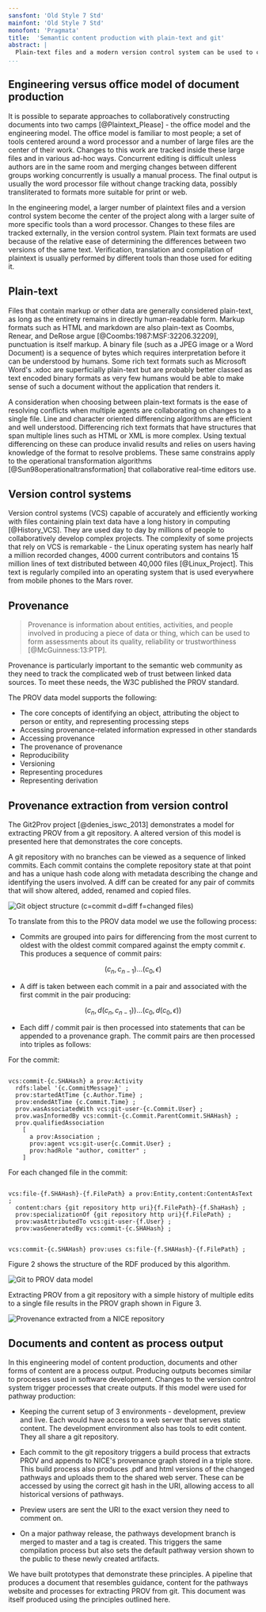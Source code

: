```yaml
---
sansfont: 'Old Style 7 Std'
mainfont: 'Old Style 7 Std'
monofont: 'Pragmata'
title:  'Semantic content production with plain-text and git'
abstract: |
  Plain-text files and a modern version control system can be used to create a content repository and publishing pipeline that can produce both familiar document outputs and semantic data. Version control history can be translated into W3C provenance graphs. Semantic information can be embedded into content directly or inferred. Documents and web content can be created from semantic data as the version control system is updated.
...
```



## Engineering versus office model of document production

It is possible to separate approaches to collaboratively constructing documents into two camps [@Plaintext_Please] - the office model and the engineering model. The office model is familiar to most people; a set of tools centered around a word processor and a number of large files are the center of their work. Changes to this work are tracked inside these large files and in various ad-hoc ways. Concurrent editing is difficult unless authors are in the same room and merging changes between different groups working concurrently is usually a manual process. The final output is usually the word processor file without change tracking data, possibly transliterated to formats more suitable for print or web.

In the engineering model, a larger number of plaintext files and a version control system become the center of the project along with a larger suite of more specific tools than a word processor. Changes to these files are tracked externally, in the version control system. Plain text formats are used because of the relative ease of determining the differences between two versions of the same text. Verification, translation and compilation of plaintext is usually performed by different tools than those used for editing it.

## Plain-text

Files that contain markup or other data are generally considered plain-text, as long as the entirety remains in directly human-readable form. Markup formats such as HTML and markdown are also plain-text as Coombs, Renear, and DeRose argue [@Coombs:1987:MSF:32206.32209], punctuation is itself markup. A binary file (such as a JPEG image or a Word Document) is a sequence of bytes which requires interpretation before it can be understood by humans. Some rich text formats such as Microsoft Word's .xdoc are superficially plain-text but are probably better classed as text encoded binary formats as very few humans would be able to make sense of such a document without the application that renders it.

A consideration when choosing between plain-text formats is the ease of resolving conflicts when multiple agents are collaborating on changes to a single file. Line and character oriented differencing algorithms are efficient and well understood. Differencing rich text formats that have structures that span multiple lines such as HTML or XML is more complex. Using textual differencing on these can produce invalid results and relies on users having knowledge of the format to resolve problems. These same constrains apply to the operational transformation algorithms [@Sun98operationaltransformation] that collaborative real-time editors use.

## Version control systems

Version control systems (VCS) capable of accurately and efficiently working with files containing plain text data have a long history in computing [@History_VCS]. They are used day to day by millions of people to collaboratively develop complex projects. The complexity of some projects that rely on VCS is remarkable - the Linux operating system has nearly half a million recorded changes, 4000 current contributors and contains 15 million lines of text distributed between 40,000 files [@Linux_Project]. This text is regularly compiled into an operating system that is used everywhere from mobile phones to the Mars rover.

## Provenance

>Provenance is information about entities, activities, and people involved in producing a piece of data or thing, which can be used to form assessments about its quality, reliability or trustworthiness [@McGuinness:13:PTP].
 
Provenance is particularly important to the semantic web community as they need to track the complicated web of trust between linked data sources. To meet these needs, the W3C published the PROV standard.

The PROV data model supports the following:

* The core concepts of identifying an object, attributing the object to person or entity, and representing processing steps
* Accessing provenance-related information expressed in other standards
* Accessing provenance
* The provenance of provenance
* Reproducibility
* Versioning
* Representing procedures
* Representing derivation

## Provenance extraction from version control

The Git2Prov project [@denies_iswc_2013] demonstrates a model for extracting PROV from a git repository. A altered version of this model is presented here that demonstrates the core concepts.

A git repository with no branches can be viewed as a sequence of linked commits. Each commit contains the complete repository state at that point and has a unique hash code along with metadata describing the change and identifying the users involved. A diff can be created for any pair of commits that will show altered, added, renamed and copied files.

![Git object structure (c=commit d=diff f=changed files)](git.png)

To translate from this to the PROV data model we use the following process:

* Commits are grouped into pairs for differencing from the most current to oldest with the oldest commit compared against the empty commit $\epsilon$. This produces a sequence of commit pairs:

$$ (c_{n},c_{n-1}) \ldots (c_{0},\epsilon) $$

* A diff is taken between each commit in a pair and associated with the first commit in the pair producing:

$$ (c_{n},d(c_{n},c_{n-1})) \ldots (c_{0},d(c_{0},\epsilon))  $$

* Each diff / commit pair is then processed into statements that can be appended to a provenance graph. The commit pairs are then processed into triples as follows:


For the commit:

~~~~ {.ttl}

vcs:commit-{c.SHAHash} a prov:Activity 
  rdfs:label '{c.CommitMessage}' ;
  prov:startedAtTime {c.Author.Time} ;   
  prov:endedAtTime {c.Commit.Time} ;
  prov.wasAssociatedWith vcs:git-user-{c.Commit.User} ;  
  prov.wasInformedBy vcs:commit-{c.Commit.ParentCommit.SHAHash} ;
  prov.qualifiedAssociation 
    [
      a prov:Association ;
      prov:agent vcs:git-user{c.Commit.User} ;
      prov:hadRole "author, comitter" ;
    ]
~~~~

For each changed file in the commit:

~~~~ {.ttl}

vcs:file-{f.SHAHash}-{f.FilePath} a prov:Entity,content:ContentAsText ;
  content:chars {git repository http uri}{f.FilePath}-{f.ShaHash} ;
  prov:specializationOf {git repository http uri}{f.FilePath} ;
  prov:wasAttributedTo vcs:git-user-{f.User} ;
  prov:wasGeneratedBy vcs:commit-{c.SHAHash} ;


vcs:commit-{c.SHAHash} prov:uses cs:file-{f.SHAHash}-{f.FilePath} ;

~~~~

Figure 2 shows the structure of the RDF produced by this algorithm.

![Git to PROV data model](git2prov.png)

Extracting PROV from a git repository with a simple history of multiple edits to a single file results in the PROV graph shown in Figure 3.

![Provenance extracted from a NICE repository](realprov.png)

## Documents and content as process output

In this engineering model of content production, documents and other forms of content are a process output. Producing outputs becomes similar to processes used in software development. Changes to the version control system trigger processes that create outputs. If this model were used for pathway production:

* Keeping the current setup of 3 environments - development, preview and live. Each would have access to a web server that serves static content. The development environment also has tools to edit content. They all share a git repository.

* Each commit to the git repository triggers a build process that extracts PROV and appends to NICE's provenance graph stored in a triple store. This build process also produces .pdf and html versions of the changed pathways and uploads them to the shared web server. These can be accessed by using the correct git hash in the URI, allowing access to all historical versions of pathways.

* Preview users are sent the URI to the exact version they need to comment on.

* On a major pathway release, the pathways development branch is merged to master and a tag is created. This triggers the same compilation process but also sets the default pathway version shown to the public to these newly created artifacts.

We have built prototypes that demonstrate these principles. A pipeline that produces a document that resembles guidance, content for the pathways website and processes for extracting PROV from git. This document was itself produced using the principles outlined here.